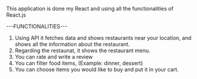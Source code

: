 This application is done my React and using all the functionalities of React.js

---FUNCTIONALITIES---

1) Using API it fetches data and shows restaurants near your location, and shows all the information about the restaurant.
2) Regarding the restaunat, it shows the restaurant menu.
3) You can rate and write a review
4) You can filter food items, (Example: dinner, dessert)
5) You can choose items you would like to buy and put it in your cart.
